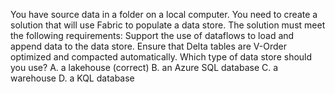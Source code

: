 You have source data in a folder on a local computer.
You need to create a solution that will use Fabric to populate a data store. The solution must meet the following requirements:
Support the use of dataflows to load and append data to the data store.
Ensure that Delta tables are V-Order optimized and compacted automatically.
Which type of data store should you use?
A. a lakehouse (correct)
B. an Azure SQL database
C. a warehouse
D. a KQL database
